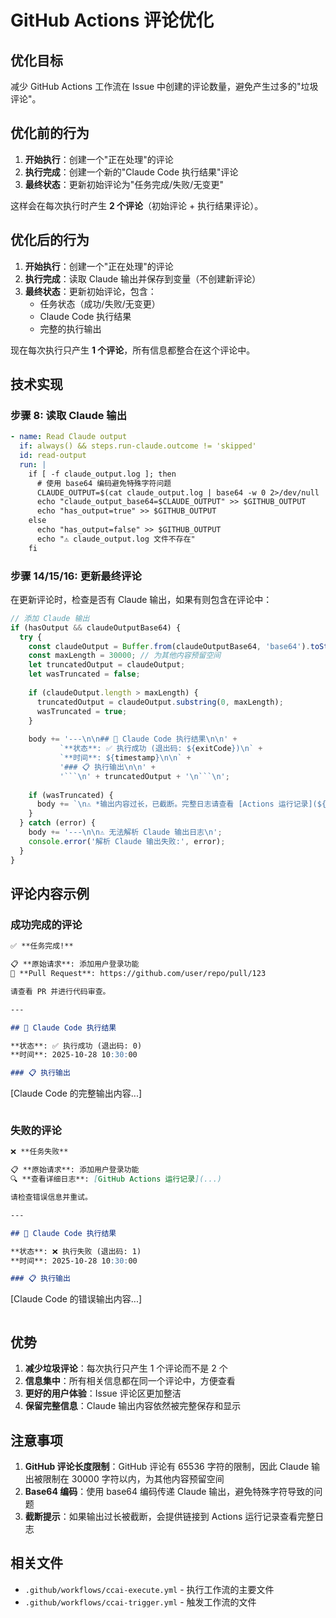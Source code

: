 # GitHub Actions 评论优化

## 优化目标

减少 GitHub Actions 工作流在 Issue 中创建的评论数量，避免产生过多的"垃圾评论"。

## 优化前的行为

1. **开始执行**：创建一个"正在处理"的评论
2. **执行完成**：创建一个新的"Claude Code 执行结果"评论
3. **最终状态**：更新初始评论为"任务完成/失败/无变更"

这样会在每次执行时产生 **2 个评论**（初始评论 + 执行结果评论）。

## 优化后的行为

1. **开始执行**：创建一个"正在处理"的评论
2. **执行完成**：读取 Claude 输出并保存到变量（不创建新评论）
3. **最终状态**：更新初始评论，包含：
   - 任务状态（成功/失败/无变更）
   - Claude Code 执行结果
   - 完整的执行输出

现在每次执行只产生 **1 个评论**，所有信息都整合在这个评论中。

## 技术实现

### 步骤 8: 读取 Claude 输出

```yaml
- name: Read Claude output
  if: always() && steps.run-claude.outcome != 'skipped'
  id: read-output
  run: |
    if [ -f claude_output.log ]; then
      # 使用 base64 编码避免特殊字符问题
      CLAUDE_OUTPUT=$(cat claude_output.log | base64 -w 0 2>/dev/null || cat claude_output.log | base64)
      echo "claude_output_base64=$CLAUDE_OUTPUT" >> $GITHUB_OUTPUT
      echo "has_output=true" >> $GITHUB_OUTPUT
    else
      echo "has_output=false" >> $GITHUB_OUTPUT
      echo "⚠️ claude_output.log 文件不存在"
    fi
```

### 步骤 14/15/16: 更新最终评论

在更新评论时，检查是否有 Claude 输出，如果有则包含在评论中：

```javascript
// 添加 Claude 输出
if (hasOutput && claudeOutputBase64) {
  try {
    const claudeOutput = Buffer.from(claudeOutputBase64, 'base64').toString('utf8');
    const maxLength = 30000; // 为其他内容预留空间
    let truncatedOutput = claudeOutput;
    let wasTruncated = false;
    
    if (claudeOutput.length > maxLength) {
      truncatedOutput = claudeOutput.substring(0, maxLength);
      wasTruncated = true;
    }
    
    body += '---\n\n## 🤖 Claude Code 执行结果\n\n' +
           `**状态**: ✅ 执行成功 (退出码: ${exitCode})\n` +
           `**时间**: ${timestamp}\n\n` +
           '### 📋 执行输出\n\n' +
           '```\n' + truncatedOutput + '\n```\n';
    
    if (wasTruncated) {
      body += `\n⚠️ *输出内容过长，已截断。完整日志请查看 [Actions 运行记录](${runUrl})*\n`;
    }
  } catch (error) {
    body += '---\n\n⚠️ 无法解析 Claude 输出日志\n';
    console.error('解析 Claude 输出失败:', error);
  }
}
```

## 评论内容示例

### 成功完成的评论

```markdown
✅ **任务完成!**

📋 **原始请求**: 添加用户登录功能
🔗 **Pull Request**: https://github.com/user/repo/pull/123

请查看 PR 并进行代码审查。

---

## 🤖 Claude Code 执行结果

**状态**: ✅ 执行成功 (退出码: 0)
**时间**: 2025-10-28 10:30:00

### 📋 执行输出

```
[Claude Code 的完整输出内容...]
```
```

### 失败的评论

```markdown
❌ **任务失败**

📋 **原始请求**: 添加用户登录功能
🔍 **查看详细日志**: [GitHub Actions 运行记录](...)

请检查错误信息并重试。

---

## 🤖 Claude Code 执行结果

**状态**: ❌ 执行失败 (退出码: 1)
**时间**: 2025-10-28 10:30:00

### 📋 执行输出

```
[Claude Code 的错误输出内容...]
```
```

## 优势

1. **减少垃圾评论**：每次执行只产生 1 个评论而不是 2 个
2. **信息集中**：所有相关信息都在同一个评论中，方便查看
3. **更好的用户体验**：Issue 评论区更加整洁
4. **保留完整信息**：Claude 输出内容依然被完整保存和显示

## 注意事项

1. **GitHub 评论长度限制**：GitHub 评论有 65536 字符的限制，因此 Claude 输出被限制在 30000 字符以内，为其他内容预留空间
2. **Base64 编码**：使用 base64 编码传递 Claude 输出，避免特殊字符导致的问题
3. **截断提示**：如果输出过长被截断，会提供链接到 Actions 运行记录查看完整日志

## 相关文件

- `.github/workflows/ccai-execute.yml` - 执行工作流的主要文件
- `.github/workflows/ccai-trigger.yml` - 触发工作流的文件

